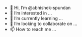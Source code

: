 - 👋 Hi, I’m @abhishek-spundan
- 👀 I’m interested in ...
- 🌱 I’m currently learning ...
- 💞️ I’m looking to collaborate on ...
- 📫 How to reach me ...

<!---
abhishek-spundan/abhishek-spundan is a ✨ special ✨ repository because its `README.md` (this file) appears on your GitHub profile.
You can click the Preview link to take a look at your changes.
--->
